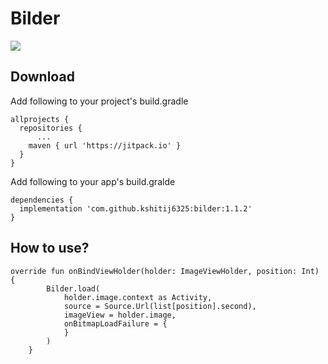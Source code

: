 # Bilder

[![](https://jitpack.io/v/kshitij6325/BilderDemo.svg)](https://jitpack.io/#kshitij6325/bilder)

## Download
Add following to your project's build.gradle
```
allprojects {
  repositories {
      ...			
    maven { url 'https://jitpack.io' }
  }
}
```
Add following to your app's build.gralde
```
dependencies {
  implementation 'com.github.kshitij6325:bilder:1.1.2'
}
```
## How to use?
```
override fun onBindViewHolder(holder: ImageViewHolder, position: Int) {
        Bilder.load(
            holder.image.context as Activity,
            source = Source.Url(list[position].second),
            imageView = holder.image,
            onBitmapLoadFailure = {
            }
        )
    }
```
